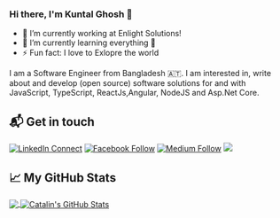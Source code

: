 ### Hi there, I'm  Kuntal Ghosh 👋

- 🔭 I’m currently working at Enlight Solutions!
- 🌱 I’m currently learning everything 🤣
- ⚡ Fun fact: I love to Exlopre the world 

I am a Software Engineer from Bangladesh 🇦🇹. I am interested in, write about and develop (open source) software solutions for and with JavaScript, TypeScript, ReactJs,Angular, NodeJS and Asp.Net Core.


## 📬 Get in touch

[![LinkedIn Connect](https://img.shields.io/badge/%20-Connect-black?color=14171A&labelColor=212121&logo=linkedin&logoColor=ffffff)](https://www.linkedin.com/in/kuntal-ghosh/)
[![Facebook Follow](https://img.shields.io/badge/%20-Follow-black?color=14171A&labelColor=1976d2&logo=facebook&logoColor=ffffff)](https://web.facebook.com/kuntal.ghosh.3597789) 
[![Medium Follow](https://img.shields.io/badge/%20-Follow-black?color=14171A&labelColor=1976d2&logo=medium&logoColor=ffffff)](https://medium.com/@kuntalghosh.ewu) 
<a href="https://twitter.com/jayehernandez_" alt="Twitter"><img src="https://raw.githubusercontent.com/jayehernandez/jayehernandez/3f5402efef9a0ae89211a6e04609558e862ca616/readme/twitter-fill.svg"></a>

## &#x1f4c8; My GitHub Stats

<a href="https://github.com/kuntal-ghosh/kuntal-ghosh">
  <img align="center" src="https://github-readme-stats.vercel.app/api/top-langs/?username=kuntal-ghosh&hide=java,html&title_color=ffffff&text_color=c9cacc&icon_color=2bbc8a&bg_color=1d1f21" />
</a>

<a href="https://github.com/kuntal-ghosh/kuntal-ghosh">
  <img align="center" src="https://github-readme-stats.vercel.app/api?username=kuntal-ghosh&show_icons=true&line_height=27&count_private=true&title_color=ffffff&text_color=c9cacc&icon_color=2bbc8a&bg_color=1d1f21" alt="Catalin's GitHub Stats" />
</a>

[1]: https://kuntal-ghosh.me/?utm_source=github.com&utm_medium=gh-profile-kuntal-ghosh&utm_campaign=kuntal-ghosh
[2]: https://www.linkedin.com/in/kuntal-ghosh/
[3]: https://twitter.com/kuntal__ghosh
[4]: https://dev.to/kuntalghosh
